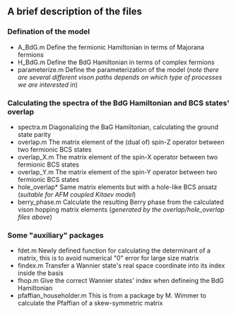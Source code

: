 ## A brief description of the files

### Defination of the model

- A_BdG.m Define the fermionic Hamiltonian in terms of Majorana fermions
- H_BdG.m Define the BdG Hamiltonian in terms of complex fermions
- parameterize.m Define the parameterization of the model 
(*note there are several different vison paths depends on which type of processes we are interested in*)

### Calculating the spectra of the BdG Hamiltonian and BCS states' overlap

- spectra.m Diagonalizing the BaG Hamiltonian, calculating the ground state parity
- overlap.m The matrix element of the (dual of) spin-Z operator between two fermionic BCS states
- overlap_X.m The matrix element of the spin-X operator between two fermionic BCS states
- overlap_Y.m The matrix element of the spin-Y operator between two fermionic BCS states
- hole_overlap* Same matrix elements but with a hole-like BCS ansatz (*suitable for AFM coupled Kitaev model*)
- berry_phase.m Calculate the resulting Berry phase from the calculated vison hopping matrix elements
(*generated by the overlap/hole_overlap files above*)

### Some "auxiliary" packages

- fdet.m Newly defined function for calculating the determinant of a matrix, this is to avoid numerical "0" error for large size matrix
- findex.m Transfer a Wannier state's real space coordinate into its index inside the basis
- fhop.m Give the correct Wannier states' index when defineing the BdG Hamiltonian
- pfaffian_householder.m This is from a package by M. Wimmer to calculate the Pfaffian of a skew-symmetric matrix
